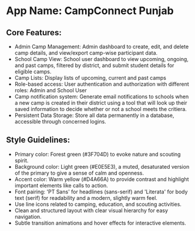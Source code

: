 # **App Name**: CampConnect Punjab

## Core Features:

- Admin Camp Management: Admin dashboard to create, edit, and delete camp details, and view/export camp-wise participant data.
- School Camp View: School user dashboard to view upcoming, ongoing, and past camps, filtered by district, and submit student details for eligible camps.
- Camp Lists: Display lists of upcoming, current and past camps
- Role-based access: User authentication and authorization with different roles: Admin and School User
- Camp notification system: Generate email notifications to schools when a new camp is created in their district using a tool that will look up their saved information to decide whether or not a school meets the critiera.
- Persistent Data Storage: Store all data permanently in a database, accessible through concerned logins.

## Style Guidelines:

- Primary color: Forest green (#3F704D) to evoke nature and scouting spirit.
- Background color: Light green (#E0E5E3), a muted, desaturated version of the primary to give a sense of calm and openness.
- Accent color: Warm yellow (#D4A66A) to provide contrast and highlight important elements like calls to action.
- Font pairing: 'PT Sans' for headlines (sans-serif) and 'Literata' for body text (serif) for readability and a modern, slightly warm feel.
- Use line icons related to camping, education, and scouting activities.
- Clean and structured layout with clear visual hierarchy for easy navigation.
- Subtle transition animations and hover effects for interactive elements.